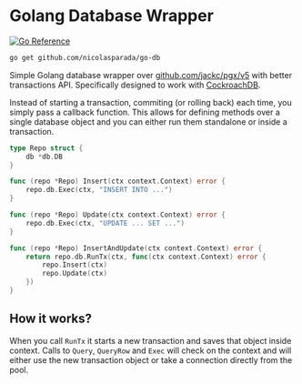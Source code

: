 # Golang Database Wrapper

[![Go Reference](https://pkg.go.dev/badge/github.com/nicolasparada/go-db.svg)](https://pkg.go.dev/github.com/nicolasparada/go-db)

```bash
go get github.com/nicolasparada/go-db
```

Simple Golang database wrapper over [github.com/jackc/pgx/v5](https://github.com/jackc/pgx) with better transactions API.
Specifically designed to work with [CockroachDB](https://cockroachlabs.com).

Instead of starting a transaction, commiting (or rolling back) each time,
you simply pass a callback function. This allows for defining methods
over a single database object and you can either run them standalone
or inside a transaction.

```go
type Repo struct {
    db *db.DB
}

func (repo *Repo) Insert(ctx context.Context) error {
    repo.db.Exec(ctx, "INSERT INTO ...")
}

func (repo *Repo) Update(ctx context.Context) error {
    repo.db.Exec(ctx, "UPDATE ... SET ...")
}

func (repo *Repo) InsertAndUpdate(ctx context.Context) error {
    return repo.db.RunTx(ctx, func(ctx context.Context) error {
        repo.Insert(ctx)
        repo.Update(ctx)
    })
}
```

## How it works?

When you call `RunTx` it starts a new transaction and saves that object inside context. Calls to `Query`, `QueryRow` and `Exec` will check on the context and will either use the new transaction object or take a connection directly from the pool.
